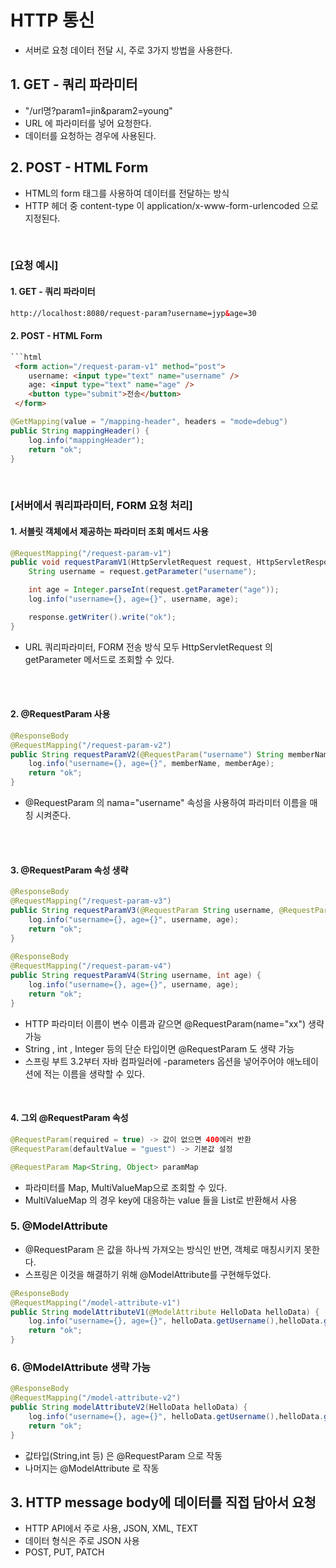 # HTTP 통신 

- 서버로 요청 데이터 전달 시, 주로 3가지 방법을 사용한다.

## 1. GET - 쿼리 파라미터

- "/url명?param1=jin&param2=young"
- URL 에 파라미터를 넣어 요청한다.
- 데이터를 요청하는 경우에 사용된다.

## 2. POST - HTML Form
- HTML의 form 태그를 사용하여 데이터를 전달하는 방식
- HTTP 헤더 중 content-type 이  application/x-www-form-urlencoded 으로 지정된다.

<br>


### [요청 예시] 

#### 1. GET - 쿼리 파라미터

```html
http://localhost:8080/request-param?username=jyp&age=30
```

#### 2. POST - HTML Form
```html
```html
 <form action="/request-param-v1" method="post">
    username: <input type="text" name="username" />
    age: <input type="text" name="age" />
    <button type="submit">전송</button>
 </form>
```

```java
@GetMapping(value = "/mapping-header", headers = "mode=debug")
public String mappingHeader() {
	log.info("mappingHeader");
	return "ok";
}
```

<br>

### [서버에서 쿼리파라미터, FORM 요청 처리]

####  1. 서블릿 객체에서 제공하는 파라미터 조회 메서드 사용
```java
@RequestMapping("/request-param-v1")
public void requestParamV1(HttpServletRequest request, HttpServletResponse response) throws IOException {
	String username = request.getParameter("username");

	int age = Integer.parseInt(request.getParameter("age"));
	log.info("username={}, age={}", username, age);

	response.getWriter().write("ok");
}
```
- URL 쿼리파라미터, FORM 전송 방식 모두 HttpServletRequest 의 getParameter 메서드로 조회할 수 있다.

<br>
<br>

####  2. @RequestParam 사용
```java
@ResponseBody
@RequestMapping("/request-param-v2")
public String requestParamV2(@RequestParam("username") String memberName, @RequestParam("age") int memberAge) {
	log.info("username={}, age={}", memberName, memberAge);
	return "ok";
}
```
- @RequestParam 의 nama="username" 속성을 사용하여 파라미터 이름을 매칭 시켜준다.

<br>
<br>

#### 3. @RequestParam 속성 생략
```java
@ResponseBody
@RequestMapping("/request-param-v3")
public String requestParamV3(@RequestParam String username, @RequestParam int age) {
	log.info("username={}, age={}", username, age);
	return "ok";
}
	
@ResponseBody
@RequestMapping("/request-param-v4")
public String requestParamV4(String username, int age) {
	log.info("username={}, age={}", username, age);
	return "ok";
}
```
- HTTP 파라미터 이름이 변수 이름과 같으면 @RequestParam(name="xx") 생략 가능
- String , int , Integer 등의 단순 타입이면 @RequestParam 도 생략 가능
- 스프링 부트 3.2부터 자바 컴파일러에 -parameters 옵션을 넣어주어야 애노테이션에 적는 이름을 생략할 수 있다.

<br>

#### 4. 그외 @RequestParam 속성 

```java
@RequestParam(required = true) -> 값이 없으면 400에러 반환 
@RequestParam(defaultValue = "guest") -> 기본값 설정 
```
```java
@RequestParam Map<String, Object> paramMap
```
- 파라미터를 Map, MultiValueMap으로 조회할 수 있다.
- MultiValueMap 의 경우 key에 대응하는 value 들을 List로 반환해서 사용 

### 5. @ModelAttribute
- @RequestParam 은 값을 하나씩 가져오는 방식인 반면, 객체로 매칭시키지 못한다. 
- 스프링은 이것을 해결하기 위해 @ModelAttribute를 구현해두었다.
```java
@ResponseBody
@RequestMapping("/model-attribute-v1")
public String modelAttributeV1(@ModelAttribute HelloData helloData) {
	log.info("username={}, age={}", helloData.getUsername(),helloData.getAge());
	return "ok";
} 
```

### 6. @ModelAttribute 생략 가능 
```java
@ResponseBody
@RequestMapping("/model-attribute-v2")
public String modelAttributeV2(HelloData helloData) {
	log.info("username={}, age={}", helloData.getUsername(),helloData.getAge());
	return "ok";
}
```
- 값타입(String,int 등) 은 @RequestParam 으로 작동 
- 나머지는 @ModelAttribute 로 작동

## 3. HTTP message body에 데이터를 직접 담아서 요청
- HTTP API에서 주로 사용, JSON, XML, TEXT
- 데이터 형식은 주로 JSON 사용
- POST, PUT, PATCH




